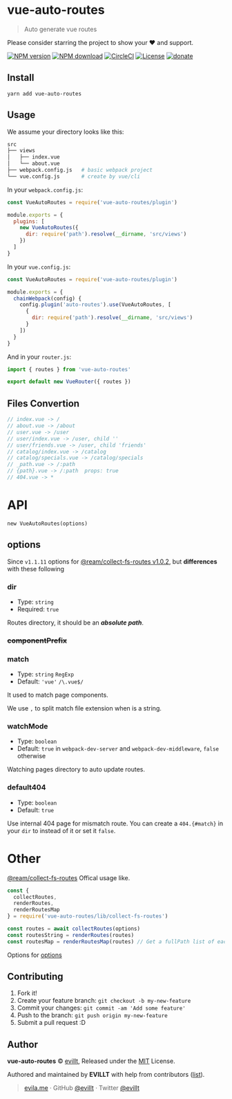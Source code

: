 # vue-auto-routes

> Auto generate vue routes

Please consider starring the project to show your ❤️ and support.

[![NPM version](https://badgen.net/npm/v/vue-auto-routes?icon=npm)](https://npmjs.com/package/vue-auto-routes)
[![NPM download](https://badgen.net/npm/dm/vue-auto-routes?icon=npm)](https://npmjs.com/package/vue-auto-routes)
[![CircleCI](https://badgen.net/circleci/github/evillt/vue-auto-routes?icon=circleci)](https://circleci.com/gh/evillt/vue-auto-routes/tree/master)
[![License](https://badgen.net/npm/license/vue-auto-routes)](./LICENSE)
[![donate](https://badgen.net/badge/support%20me/donate/f2a)](https://patreon.com/evillt)

## Install

```console
yarn add vue-auto-routes
```

## Usage

We assume your directory looks like this:

```sh
src
├── views
│   ├── index.vue
│   └── about.vue
├── webpack.config.js   # basic webpack project
└── vue.config.js       # create by vue/cli
```

In your `webpack.config.js`:

```js
const VueAutoRoutes = require('vue-auto-routes/plugin')

module.exports = {
  plugins: [
    new VueAutoRoutes({
      dir: require('path').resolve(__dirname, 'src/views')
    })
  ]
}
```

In your `vue.config.js`:

```js
const VueAutoRoutes = require('vue-auto-routes/plugin')

module.exports = {
  chainWebpack(config) {
    config.plugin('auto-routes').use(VueAutoRoutes, [
      {
        dir: require('path').resolve(__dirname, 'src/views')
      }
    ])
  }
}
```

And in your `router.js`:

```js
import { routes } from 'vue-auto-routes'

export default new VueRouter({ routes })
```

## Files Convertion

```js
// index.vue -> /
// about.vue -> /about
// user.vue -> /user
// user/index.vue -> /user, child ''
// user/friends.vue -> /user, child 'friends'
// catalog/index.vue -> /catalog
// catalog/specials.vue -> /catalog/specials
// _path.vue -> /:path
// {path}.vue -> /:path  props: true
// 404.vue -> *
```

# API

`new VueAutoRoutes(options)`

## options

Since `v1.1.11` options for [@ream/collect-fs-routes v1.0.2](https://github.com/ream/collect-fs-routes#api), but **differences** with these following

### dir

- Type: `string`
- Required: `true`

Routes directory, it should be an _**absolute path**_.

### ~~componentPrefix~~

### match

- Type: `string` `RegExp`
- Default: `'vue'` `/\.vue$/`

It used to match page components.

We use `,` to split match file extension when is a string.

### watchMode

- Type: `boolean`
- Default: `true` in `webpack-dev-server` and `webpack-dev-middleware`, `false` otherwise

Watching pages directory to auto update routes.

### default404

- Type: `boolean`
- Default: `true`

Use internal 404 page for mismatch route. You can create a `404.{#match}` in your `dir` to instead of it or set it `false`.

# Other

[@ream/collect-fs-routes](https://github.com/ream/collect-fs-routes#optionsdir) Offical usage like.

```js
const {
  collectRoutes,
  renderRoutes,
  renderRoutesMap
} = require('vue-auto-routes/lib/collect-fs-routes')

const routes = await collectRoutes(options)
const routesString = renderRoutes(routes)
const routesMap = renderRoutesMap(routes) // Get a fullPath list of each route
```

Options for [options](#options)

## Contributing

1. Fork it!
2. Create your feature branch: `git checkout -b my-new-feature`
3. Commit your changes: `git commit -am 'Add some feature'`
4. Push to the branch: `git push origin my-new-feature`
5. Submit a pull request :D

## Author

**vue-auto-routes** © [evillt](https://github.com/evillt), Released under the [MIT](./LICENSE) License.

Authored and maintained by **EVILLT** with help from contributors ([list](https://github.com/evillt/vue-auto-routes/contributors)).

> [evila.me](https://evila.me) · GitHub [@evillt](https://github.com/evillt) · Twitter [@evillt](https://twitter.com/evillt)
